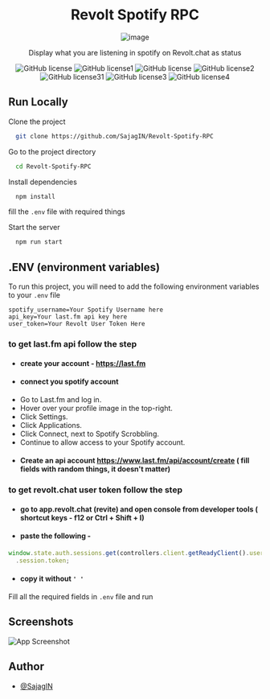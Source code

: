 <div align="center">

# Revolt Spotify RPC

![image](https://user-images.githubusercontent.com/79645854/213982771-2c1a1132-6009-4b6b-82e8-b7f6a321298e.png)

Display what you are listening in spotify on Revolt.chat as status

![GitHub license](https://img.shields.io/github/license/Naereen/StrapDown.js.svg)
![GitHub license1](https://img.shields.io/github/languages/top/SajagIN/Revolt-Spotify-RPC)
![GitHub license](https://img.shields.io/github/issues-pr-closed-raw/SajagIN/Revolt-Spotify-RPC)
![GitHub license2](https://img.shields.io/github/languages/code-size/SajagIN/Revolt-Spotify-RPC)
![GitHub license31](https://img.shields.io/github/issues/SajagIN/Revolt-Spotify-RPC)
![GitHub license3](https://img.shields.io/github/issues-pr/SajagIN/Revolt-Spotify-RPC)
![GitHub license4](https://img.shields.io/github/contributors/SajagIN/Revolt-Spotify-RPC)

</div>

## Run Locally

Clone the project

```bash
  git clone https://github.com/SajagIN/Revolt-Spotify-RPC
```

Go to the project directory

```bash
  cd Revolt-Spotify-RPC
```

Install dependencies

```bash
  npm install
```

fill the `.env` file with required things

Start the server

```bash
  npm run start
```

## .ENV (environment variables)

To run this project, you will need to add the following environment variables to your `.env` file

```
spotify_username=Your Spotify Username here
api_key=Your last.fm api key here
user_token=Your Revolt User Token Here
```

### to get last.fm api follow the step

- #### create your account - https://last.fm
- #### connect you spotify account
- Go to Last.fm and log in.
- Hover over your profile image in the top-right.
- Click Settings.
- Click Applications.
- Click Connect, next to Spotify Scrobbling.
- Continue to allow access to your Spotify account.
- #### Create an api account https://www.last.fm/api/account/create ( fill fields with random things, it doesn't matter)

### to get revolt.chat user token follow the step

- #### go to app.revolt.chat (revite) and open console from developer tools ( shortcut keys - f12 or Ctrl + Shift + I)
- #### paste the following -

```js
window.state.auth.sessions.get(controllers.client.getReadyClient().user._id)
  .session.token;
```

- #### copy it without `' '`

Fill all the required fields in `.env` file and run

## Screenshots

![App Screenshot](image/demo.png)

## Author

- [@SajagIN](https://www.github.com/SajagIN)
